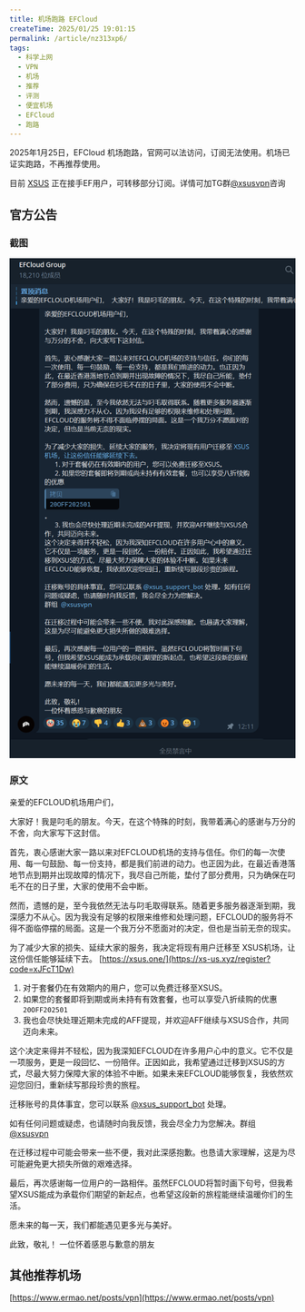 ```yaml
---
title: 机场跑路 EFCloud
createTime: 2025/01/25 19:01:15
permalink: /article/nz313xp6/
tags:
  - 科学上网
  - VPN
  - 机场
  - 推荐
  - 评测
  - 便宜机场
  - EFCloud
  - 跑路
---
```


2025年1月25日，EFCloud 机场跑路，官网可以法访问，订阅无法使用。机场已证实跑路，不再推荐使用。

目前 [XSUS](https://xs-us.xyz/register?code=xJFcT1Dw) 正在接手EF用户，可转移部分订阅。详情可加TG群[@xsusvpn](https://t.me/xsusvpn)咨询

<!-- more -->

## 官方公告

### 截图
![EFCloud 机场跑路公告](images/机场跑路EFCloud/image.png)

### 原文

亲爱的EFCLOUD机场用户们，

大家好！我是叼毛的朋友。今天，在这个特殊的时刻，我带着满心的感谢与万分的不舍，向大家写下这封信。

首先，衷心感谢大家一路以来对EFCLOUD机场的支持与信任。你们的每一次使用、每一句鼓励、每一份支持，都是我们前进的动力。也正因为此，在最近香港落地节点到期并出现故障的情况下，我尽自己所能，垫付了部分费用，只为确保在叼毛不在的日子里，大家的使用不会中断。

然而，遗憾的是，至今我依然无法与叼毛取得联系。随着更多服务器逐渐到期，我深感力不从心。因为我没有足够的权限来维修和处理问题，EFCLOUD的服务将不得不面临停摆的局面。这是一个我万分不愿面对的决定，但也是当前无奈的现实。

为了减少大家的损失、延续大家的服务，我决定将现有用户迁移至 XSUS机场，让这份信任能够延续下去。 [https://xsus.one/](https://xs-us.xyz/register?code=xJFcT1Dw)

1. 对于套餐仍在有效期内的用户，您可以免费迁移至XSUS。
2. 如果您的套餐即将到期或尚未持有有效套餐，也可以享受八折续购的优惠`20OFF202501`
3. 我也会尽快处理近期未完成的AFF提现，并欢迎AFF继续与XSUS合作，共同迈向未来。

这个决定来得并不轻松，因为我深知EFCLOUD在许多用户心中的意义。它不仅是一项服务，更是一段回忆、一份陪伴。正因如此，我希望通过迁移到XSUS的方式，尽最大努力保障大家的体验不中断。如果未来EFCLOUD能够恢复，我依然欢迎您回归，重新续写那段珍贵的旅程。

迁移账号的具体事宜，您可以联系 [@xsus_support_bot](https://t.me/xsus_support_bot) 处理。

如有任何问题或疑虑，也请随时向我反馈，我会尽全力为您解决。群组 [@xsusvpn](https://t.me/xsusvpn) 

在迁移过程中可能会带来一些不便，我对此深感抱歉。也恳请大家理解，这是为尽可能避免更大损失所做的艰难选择。

最后，再次感谢每一位用户的一路相伴。虽然EFCLOUD将暂时画下句号，但我希望XSUS能成为承载你们期望的新起点，也希望这段新的旅程能继续温暖你们的生活。

愿未来的每一天，我们都能遇见更多光与美好。

此致，敬礼！
一位怀着感恩与歉意的朋友

## 其他推荐机场

[https://www.ermao.net/posts/vpn](https://www.ermao.net/posts/vpn)